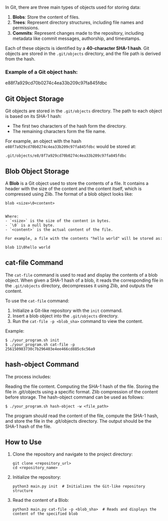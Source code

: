 In Git, there are three main types of objects used for storing data:

1. **Blobs**: Store the content of files.
2. **Trees**: Represent directory structures, including file names and permissions.
3. **Commits**: Represent changes made to the repository, including metadata like commit messages, authorship, and timestamps.

Each of these objects is identified by a **40-character SHA-1 hash**. Git objects are stored in the `.git/objects` directory, and the file path is derived from the hash.

### Example of a Git object hash:

e88f7a929cd70b0274c4ea33b209c97fa845fdbc


## Git Object Storage

Git objects are stored in the `.git/objects` directory. The path to each object is based on its SHA-1 hash:
- The first two characters of the hash form the directory.
- The remaining characters form the file name.

For example, an object with the hash `e88f7a929cd70b0274c4ea33b209c97fa845fdbc` would be stored at:
```
.git/objects/e8/8f7a929cd70b0274c4ea33b209c97fa845fdbc
```

## Blob Object Storage

A **Blob** is a Git object used to store the contents of a file. It contains a header with the size of the content and the content itself, which is compressed using Zlib. The format of a blob object looks like:

```
blob <size>\0<content>


Where:
- `<size>` is the size of the content in bytes.
- `\0` is a null byte.
- `<content>` is the actual content of the file.

For example, a file with the contents "hello world" will be stored as:

blob 11\0hello world
```

## cat-file Command

The `cat-file` command is used to read and display the contents of a blob object. When given a SHA-1 hash of a blob, it reads the corresponding file in the `.git/objects` directory, decompresses it using Zlib, and outputs the content.

To use the `cat-file` command:
1. Initialize a Git-like repository with the `init` command.
2. Insert a blob object into the `.git/objects` directory.
3. Run the `cat-file -p <blob_sha>` command to view the content.

Example:
```
$ ./your_program.sh init 
$ ./your_program.sh cat-file -p 256150983730c7b296403e4ee466cd885c6c56a9
```
## hash-object Command

The process includes:

Reading the file content.
Computing the SHA-1 hash of the file.
Storing the file in .git/objects using a specific format.
Zlib compression of the content before storage.
The hash-object command can be used as follows:

```
$ ./your_program.sh hash-object -w <file_path>
```

The program should read the content of the file, compute the SHA-1 hash, and store the file in the .git/objects directory. The output should be the SHA-1 hash of the file.

## How to Use

1. Clone the repository and navigate to the project directory:
    ```
    git clone <repository_url>
    cd <repository_name>
    ```

2. Initialize the repository:
    ```
    python3 main.py init  # Initializes the Git-like repository structure
    ```

3. Read the content of a Blob:
    ```
    python3 main.py cat-file -p <blob_sha>  # Reads and displays the content of the specified blob
    ```
